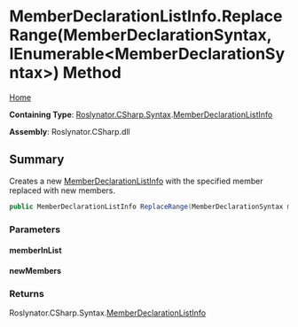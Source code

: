 # MemberDeclarationListInfo\.ReplaceRange\(MemberDeclarationSyntax, IEnumerable\<MemberDeclarationSyntax>\) Method <a name="_Top"></a>

[Home](../../../../../README.md)

**Containing Type**: [Roslynator.CSharp.Syntax](../../README.md#_Top)\.[MemberDeclarationListInfo](../README.md#_Top)

**Assembly**: Roslynator\.CSharp\.dll

## Summary

Creates a new [MemberDeclarationListInfo](../README.md#_Top) with the specified member replaced with new members\.

```csharp
public MemberDeclarationListInfo ReplaceRange(MemberDeclarationSyntax memberInList, IEnumerable<MemberDeclarationSyntax> newMembers)
```

### Parameters

#### memberInList

#### newMembers

### Returns

Roslynator\.CSharp\.Syntax\.[MemberDeclarationListInfo](../README.md#_Top)

